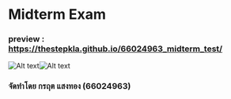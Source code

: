 # Midterm Exam
### preview : https://thestepkla.github.io/66024963_midterm_test/
<img src="https://img5.pic.in.th/file/secure-sv1/preview.md.png" alt="Alt text" title="Optional title"><img src="https://img5.pic.in.th/file/secure-sv1/preview2.md.png" alt="Alt text" title="Optional title">

### จัดทำโดย กรฤต แสงทอง (66024963)
